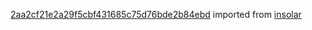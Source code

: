 [2aa2cf21e2a29f5cbf431685c75d76bde2b84ebd](https://github.com/insolar/insolar/commit/2aa2cf21e2a29f5cbf431685c75d76bde2b84ebd) imported from [insolar](https://github.com/insolar/insolar)
